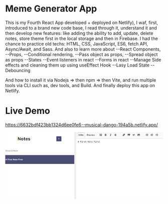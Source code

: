 # Meme Generator App

This is my Fourth React App developed + deployed on Netlify), I waf, first, introduced to a brand new code base, I read through it, understand it and then develop new features: like adding the ability to add, update, delete notes, store theme first in the local storage and then in Firebase.
I had the chance to practice old techs: HTML, CSS, JavaScript, ES6, fetch API, Async/Await, and Sass.
And also to learn more about
--React Components,
--Props,
--Conditional rendering,
--Pass object as props,
--Spread object as props
--States
--Event listeners in react
--Forms in react
--Manage Side effects and cleaning them up using useEffect Hook
--Lasy Load State
--Debouncing

And how to install it via Nodejs => then npm => then Vite, and run multiple tools via CLI such as, dev tools, and Build. And finally deploy this app on Netlify.

# Live Demo

https://6632bdf423bb1324d6ee0fe6--musical-dango-194a5b.netlify.app/

![Screenshot](Screen.png)
